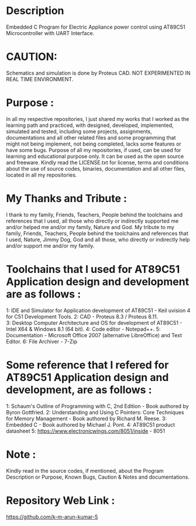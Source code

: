 Description
============
Embedded C Program for Electric Appliance power control using AT89C51 Microcontroller with UART Interface.

CAUTION:
========
Schematics and simulation is done by Proteus CAD. NOT EXPERIMENTED IN REAL TIME ENVIRONMENT.

Purpose :
=========
In all my respective repositories, I just shared my works that I worked as the learning path and practiced, with designed, developed, implemented, simulated and tested, including some projects, assignments, documentations and all other related files and some programming that might not being implement, not being completed, lacks some features or have some bugs. Purpose of all my repositories, if used, can be used for learning and educational purpose only. It can be used as the open source and freeware. Kindly read the LICENSE.txt for license, terms and conditions about the use of source codes, binaries, documentation and all other files, located in all my repositories. 

My Thanks and Tribute :
========================
I thank to my family, Friends, Teachers, People behind the toolchains and references that I used, all those who directly or indirectly supported me and/or helped me and/or my family, Nature and God. My tribute to my family, Friends, Teachers, People behind the toolchains and references that I used, Nature, Jimmy Dog, God and all those, who directly or indirectly help and/or support me and/or my family. 

Toolchains that I used for AT89C51 Application design and development are as follows :
============================================================================================
1: IDE and Simulator for Application development of  AT89C51           - Keil uvision 4 for C51 Development Tools.
2: CAD                                                                 - Proteus 8.3 / Proteus 8.11.                             
3: Desktop Computer Architecture and OS for development of  AT89C51    - Intel X64 & Windows 8.1 (64 bit).
4: Code editor                                                         - Notepad++.
5: Documentation                                                       - Microsoft Office 2007 (alternative LibreOffice) and Text Editor.
6: File Archiver                                                       - 7-Zip                    

Some reference that I refered for AT89C51 Application design and development, are as follows :
==============================================================================================
1: Schaum's Outline of Programming with C, 2nd Edition - Book authored by Byron Gottfried.
2: Understanding and Using C Pointers: Core Techniques for Memory Management - Book authored by Richard M. Reese. 
3: Embedded C - Book authored by Michael J. Pont.
4: AT89C51 product datasheet
5: https://www.electronicwings.com/8051/inside  - 8051


Note :
======
Kindly read in the source codes, if mentioned, about the Program Description or Purpose, Known Bugs, Caution & Notes and documentations. 

Repository Web Link :
=====================
https://github.com/k-m-arun-kumar-5

